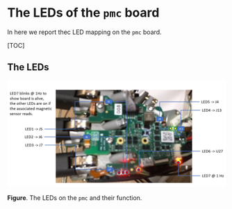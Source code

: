 

# The LEDs of the `pmc` board



In here we report thec LED mapping on the `pmc` board. 



[TOC]



## The LEDs



![](res/ledsofthepmc.jpg)

**Figure**.  The LEDs on the `pmc` and their function.









